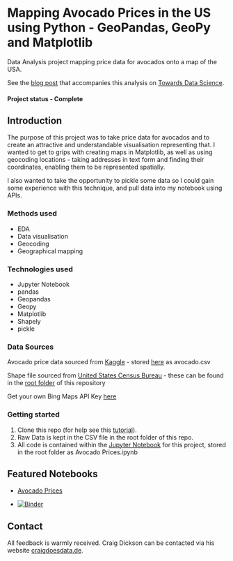 # Mapping Avocado Prices in the US using Python - GeoPandas, GeoPy and Matplotlib
Data Analysis project mapping price data for avocados onto a map of the USA.


See the [blog post](https://towardsdatascience.com/mapping-avocado-prices-in-python-with-geopandas-geopy-and-matplotlib-c7e0ef08bc26) that accompanies this analysis on [Towards Data Science](https://towardsdatascience.com/mapping-avocado-prices-in-python-with-geopandas-geopy-and-matplotlib-c7e0ef08bc26).

#### Project status - Complete

## Introduction
The purpose of this project was to take price data for avocados and to create an attractive and understandable visualisation representing that. I wanted to get to grips with creating maps in Matplotlib, as well as using geocoding locations - taking addresses in text form and finding their coordinates, enabling them to be represented spatially.

I also wanted to take the opportunity to pickle some data so I could gain some experience with this technique, and pull data into my notebook using APIs.

### Methods used
* EDA
* Data visualisation
* Geocoding
* Geographical mapping

### Technologies used
* Jupyter Notebook
* pandas
* Geopandas
* Geopy
* Matplotlib
* Shapely
* pickle


### Data Sources

Avocado price data sourced from [Kaggle](https://www.kaggle.com/neuromusic/avocado-prices) - stored [here](https://github.com/thecraigd/Avocado-Prices/blob/master/avocado.csv) as avocado.csv

Shape file sourced from [United States Census Bureau](https://catalog.data.gov/dataset/tiger-line-shapefile-2017-nation-u-s-current-state-and-equivalent-national) - these can be found in the [root folder](https://github.com/thecraigd/Avocado-Prices) of this repository

Get your own Bing Maps API Key [here](https://docs.microsoft.com/en-us/bingmaps/getting-started/bing-maps-dev-center-help/getting-a-bing-maps-key)


### Getting started

1. Clone this repo (for help see this [tutorial](https://help.github.com/articles/cloning-a-repository/)).
2. Raw Data is kept in the CSV file in the root folder of this repo.
3. All code is contained within the [Jupyter Notebook](https://github.com/thecraigd/Avocado-Prices/blob/master/Avocado%20Prices.ipynb) for this project, stored in the root folder as Avocado Prices.ipynb


## Featured Notebooks
* [Avocado Prices](https://github.com/thecraigd/Avocado-Prices/blob/master/Avocado%20Prices.ipynb)

* [![Binder](https://mybinder.org/badge_logo.svg)](https://mybinder.org/v2/gh/thecraigd/Avocado-Prices/master)

## Contact
All feedback is warmly received. Craig Dickson can be contacted via his website [craigdoesdata.de](https://www.craigdoesdata.de/contact.html).
